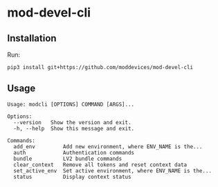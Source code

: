 # mod-devel-cli

## Installation

Run:

    pip3 install git+https://github.com/moddevices/mod-devel-cli
    
## Usage

```
Usage: modcli [OPTIONS] COMMAND [ARGS]...

Options:
  --version   Show the version and exit.
  -h, --help  Show this message and exit.

Commands:
  add_env         Add new environment, where ENV_NAME is the...
  auth            Authentication commands
  bundle          LV2 bundle commands
  clear_context   Remove all tokens and reset context data
  set_active_env  Set active environment, where ENV_NAME is the...
  status          Display context status
```
